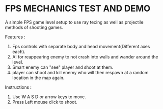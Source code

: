 # FPS MECHANICS TEST AND DEMO

A simple FPS game level setup to use ray tecing as well as projectile methods of shooting games.

Features :
1. Fps controls with separate body and head movement(Different axes each).
2. AI for reappearing enemy to not crash into walls and wander around the level.
3. Smart enemy can "see" player and shoot at them.
4. player can shoot and kill enemy who will then respawn at a random location in the map again.

Instructions :
1. Use W A S D or arrow keys to move.
2. Press Left mouse click to shoot. 
